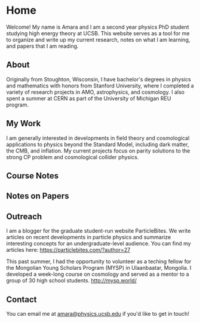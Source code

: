 # Home

Welcome! My name is Amara and I am a second year physics PhD student studying high energy theory at UCSB. This website serves as a tool for me to organize and write up my current research, notes on what I am learning, and papers that I am reading.

## About

Originally from Stoughton, Wisconsin, I have bachelor's degrees in physics and mathematics with honors from Stanford University, where I completed a variety of research projects in AMO, astrophysics, and cosmology. I also spent a summer at CERN as part of the University of Michigan REU program. 

## My Work

I am generally interested in developments in field theory and cosmological applications to physics beyond the Standard Model, including dark matter, the CMB, and inflation. My current projects focus on parity solutions to the strong CP problem and cosmological collider physics. 

## Course Notes

## Notes on Papers

## Outreach

I am a blogger for the graduate student-run website ParticleBites. We write articles on recent developments in particle physics and summarize interesting concepts for an undergraduate-level audience. You can find my articles here: https://particlebites.com/?author=27

This past summer, I had the opportunity to volunteer as a teching fellow for the Mongolian Young Scholars Program (MYSP) in Ulaanbaatar, Mongolia. I developed a week-long course on cosmology and served as a mentor to a group of 30 high school students. http://mysp.world/

## Contact

You can email me at amara@physics.ucsb.edu if you'd like to get in touch!
